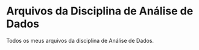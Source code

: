 # Arquivos da Disciplina de Análise de Dados
Todos os meus arquivos da disciplina de Análise de Dados.
